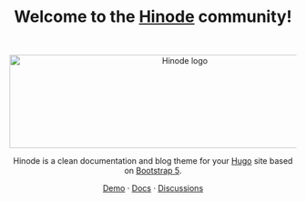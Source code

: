 <h1 align="center">Welcome to the <a href="https://gethinode.com/">Hinode</a> community!</h1><br>

<p align="center">
  <a href="https://gethinode.com/">
    <img src="https://raw.githubusercontent.com/gethinode/hinode/main/static/img/logo.png" alt="Hinode logo" width="600" height="164">
  </a>
</p>

<p align="center">
  Hinode is a clean documentation and blog theme for your <a href="https://gohugio.io">Hugo</a> site based on <a href="https://getbootstrap.com">Bootstrap 5</a>.
</p>

<p align="center">
  <a href="https://demo.gethinode.com">Demo</a>
  ·
  <a href="https://gethinode.com">Docs</a>
  ·
  <a href="https://github.com/gethinode/hinode/discussions">Discussions</a>
</p>

